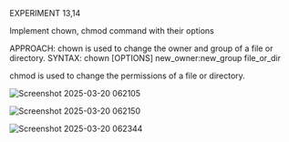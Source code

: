 
EXPERIMENT 13,14

Implement chown, chmod command with their options

APPROACH: chown is used to change the owner and group of a file or directory. SYNTAX: chown [OPTIONS] new_owner:new_group file_or_dir

chmod is used to change the permissions of a file or directory.

![Screenshot 2025-03-20 062105](https://github.com/user-attachments/assets/779053b0-af65-436f-9b5b-1c93ff3f115a)

![Screenshot 2025-03-20 062150](https://github.com/user-attachments/assets/430c3f8d-7f76-4d82-8e33-47368b1a2eda)

![Screenshot 2025-03-20 062344](https://github.com/user-attachments/assets/4cea884e-e567-42a7-a756-afbf03c11a88)


